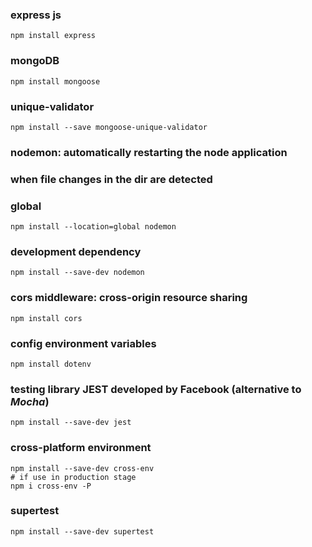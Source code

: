 ### express js

```
npm install express
```

### mongoDB

```
npm install mongoose
```
### unique-validator

```
npm install --save mongoose-unique-validator
```

### nodemon: automatically restarting the node application 
### when file changes in the dir are detected

### global

```
npm install --location=global nodemon
```

### development dependency

```
npm install --save-dev nodemon
```

### cors middleware: cross-origin resource sharing

```
npm install cors
```

### config environment variables

```
npm install dotenv
```

### testing library JEST developed by Facebook (alternative to *Mocha*)

```
npm install --save-dev jest
```

### cross-platform environment

```
npm install --save-dev cross-env
# if use in production stage
npm i cross-env -P
```

### supertest

```
npm install --save-dev supertest
```